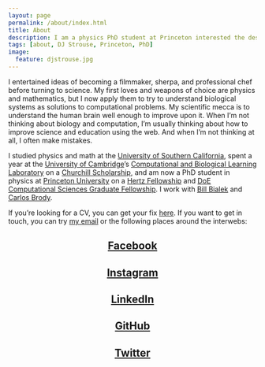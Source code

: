 ```yaml
---
layout: page
permalink: /about/index.html
title: About
description: I am a physics PhD student at Princeton interested the design principles of biological systems.
tags: [about, DJ Strouse, Princeton, PhD]
image:
  feature: djstrouse.jpg
---
```

I entertained ideas of becoming a filmmaker, sherpa, and professional chef before turning to science. My first loves and weapons of choice are physics and mathematics, but I now apply them to try to understand biological systems as solutions to computational problems. My scientific mecca is to understand the human brain well enough to improve upon it. When I’m not thinking about biology and computation, I’m usually thinking about how to improve science and education using the web. And when I’m not thinking at all, I often make mistakes.

I studied physics and math at the [University of Southern California](http://www.usc.edu/"), spent a year at the [University of Cambridge](http://www.cam.ac.uk/)’s [Computational and Biological Learning Laboratory](http://learning.eng.cam.ac.uk/Public/) on a [Churchill Scholarship](http://www.winstonchurchillfoundation.org/), and am now a PhD student in physics at [Princeton University](http://www.princeton.edu/) on a [Hertz Fellowship](http://www.hertzfoundation.org) and [DoE Computational Sciences Graduate Fellowship](http://www.krellinst.org/csgf/). I work with [Bill Bialek](http://www.princeton.edu/~wbialek/wbialek.html) and [Carlos Brody](http://brodylab.org/).

If you’re looking for a CV, you can get your fix [here](https://djstrouse.github.io/DJStrouseCV.pdf). If you want to get in touch, you can try [my email](mailto:danieljstrouse@gmail.com) or the following places around the interwebs:

## <center><a href="https://facebook.com/djstrouse" target="_blank"><i class="icon-facebook-sign"></i> Facebook</a></center>

## <center><a href="http://instagram.com/djstrouse" target="_blank"><i class="icon-instagram-sign"></i> Instagram</a></center>

## <center><a href="http://www.linkedin.com/in/djstrouse" target="_blank"><i class="icon-linkedin-sign"></i> LinkedIn</a></center>

## <center><a href="https://github.com/djstrouse" target="_blank"><i class="icon-github"></i> GitHub</a></center>

## <center><a href="https://twitter.com/djstrouse" target="_blank"><i class="icon-twitter-sign"></i> Twitter</a></center>
